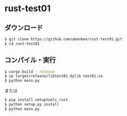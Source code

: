 # rust-test01

## ダウンロード

```bash
$ git clone https://github.com/abenben/rust-test01.git
$ cd rust-test01
```

## コンパイル・実行

```bash
$ cargo build --release
$ cp target/release/libtest01.dylib test01.so
$ python main.py 
```

または

```bash
$ pip install setuptools_rust
$ python setup.py install
$ python main.py 
```
